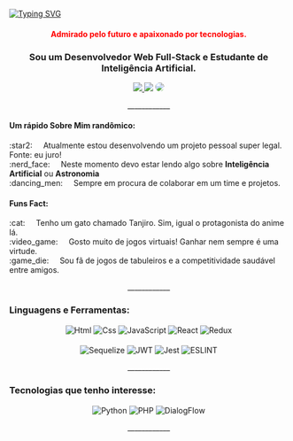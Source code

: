 [![Typing SVG](https://readme-typing-svg.herokuapp.com/?color=DCDCDC&size=35&center=true&vCenter=true&width=1000&lines=Olá,+meu+nome+é+Anderson+Joel;Pode+me+chamar+de+Domênico+se+preferir;Fique+à+vontade+:%29)](https://git.io/typing-svg)

<h4 align="center" style="color:red;">Admirado pelo futuro e apaixonado por tecnologias.</h4>
<h3 align="center">Sou um Desenvolvedor Web Full-Stack e Estudante de Inteligência Artificial.</h3>

<div align="center"> 
<a href="https://instagram.com/dimnici" target="_blank"><img src="https://img.shields.io/badge/-Instagram-%23E4405F?style=for-the-badge&logo=instagram&logoColor=white"</a>
<a href="mailto:cmp.1a.andsjoel@gmail.com"> <img src="https://img.shields.io/badge/-Gmail-%23333?style=for-the-badge&logo=gmail&logoColor=white" target="_blank"></a>
<a href="https://www.linkedin.com/in/andsjoel/" target="_blank"><img src="https://img.shields.io/badge/-LinkedIn-%230077B5?style=for-the-badge&logo=linkedin&logoColor=white" style="border-radius: 30px" target="_blank"></a> 
 </div>

<p align="center">____________</p>

<h4>Um rápido Sobre Mim randômico:</h4>
:star2:&nbsp;&nbsp;&nbsp;&nbsp; Atualmente estou desenvolvendo um projeto pessoal super legal. Fonte: eu juro!<br>
:nerd_face:&nbsp;&nbsp;&nbsp;&nbsp; Neste momento devo estar lendo algo sobre <b>Inteligência Artificial</b> ou <b>Astronomia</b><br>
:dancing_men:&nbsp;&nbsp;&nbsp;&nbsp; Sempre em procura de colaborar em um time e projetos.<br>

<h4>Funs Fact:</h4>
:cat:&nbsp;&nbsp;&nbsp;&nbsp; Tenho um gato chamado Tanjiro. Sim, igual o protagonista do anime lá.<br>
:video_game:&nbsp;&nbsp;&nbsp;&nbsp; Gosto muito de jogos virtuais! Ganhar nem sempre é uma virtude.<br>
:game_die:&nbsp;&nbsp;&nbsp;&nbsp; Sou fã de jogos de tabuleiros e a competitividade saudável entre amigos. <br>

<p align="center">____________</p>

<h3>Linguagens e Ferramentas:</h3>
<div align="center">
<img align="center" alt="Html" src="https://img.shields.io/badge/HTML5-E34F26?style=for-the-badge&logo=html5&logoColor=white" />
<img align="center" alt="Css" src="https://img.shields.io/badge/CSS3-1572B6?style=for-the-badge&logo=css3&logoColor=white" />
<img align="center" alt="JavaScript" src="https://img.shields.io/badge/JavaScript-F7DF1E?style=for-the-badge&logo=javascript&logoColor=black" />
<img align="center" alt="React" src="https://img.shields.io/badge/React-20232A?style=for-the-badge&logo=react&logoColor=61DAFB" />
<img align="center" alt="Redux" src="https://img.shields.io/badge/Redux-593D88?style=for-the-badge&logo=redux&logoColor=white" />
<br>
<br>
<img align="center" alt="Sequelize" src="https://img.shields.io/badge/sequelize-323330?style=for-the-badge&logo=sequelize&logoColor=blue" />
<img align="center" alt="JWT" src="https://img.shields.io/badge/json%20web%20tokens-323330?style=for-the-badge&logo=json-web-tokens&logoColor=pink" />
<img align="center" alt="Jest" src="https://img.shields.io/badge/Jest-323330?style=for-the-badge&logo=Jest&logoColor=white" />
<img align="center" alt="ESLINT" src="https://img.shields.io/badge/eslint-3A33D1?style=for-the-badge&logo=eslint&logoColor=white" />
</div>

<p align="center">____________</p>

<h3>Tecnologias que tenho interesse:</h3>
<div align="center">
<img align="center" alt="Python" src="https://img.shields.io/badge/Python-14354C?style=for-the-badge&logo=python&logoColor=white" />
<img align="center" alt="PHP" src="https://img.shields.io/badge/PHP-777BB4?style=for-the-badge&logo=php&logoColor=white" />
<img align="center" alt="DialogFlow" src="https://img.shields.io/badge/dialogflow-FF9800?style=for-the-badge&logo=dialogflow&logoColor=white" />
</div>

<p align="center">____________</p>
